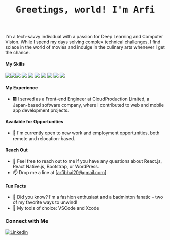 <h1 align="center"><pre>Greetings, world! I'm Arfi</pre></h1>
<br>

I'm a tech-savvy individual with a passion for Deep Learning and Computer Vision. While I spend my days solving complex technical challenges, I find solace in the world of movies and indulge in the culinary arts whenever I get the chance.

#### My Skills

<img src="https://img.shields.io/badge/JavaScript-F7DF1E?style=flat-square&logo=javascript&logoColor=black"/><img src="https://img.shields.io/badge/React.js-0081CB?style=flat-square&logo=react&logoColor=61DAFB"/><img src="https://img.shields.io/badge/ReactNative.js-017b9b?style=flat-square&logo=react&logoColor=61dbfb"/>
<img src="https://img.shields.io/badge/Wordpress-21759B?style=flat-square&logo=wordpress&logoColor=white"/>
<img src="https://img.shields.io/badge/Python-3776AB?style=flat-square&logo=python&logoColor=white"/>
<img src="https://img.shields.io/badge/Markdown-000000?style=flat-square&logo=markdown&logoColor=white"/>
<img src="https://img.shields.io/badge/HTML5-E34F26?style=flat-square&logo=html5&logoColor=white"/>
<img src="https://img.shields.io/badge/CSS3-1572B6?style=flat-square&logo=css3&logoColor=white"/>
<img src="https://img.shields.io/badge/Tailwind_CSS-38B2AC?style=flat-square&logo=tailwind-css&logoColor=white"/>
<img src="https://img.shields.io/badge/Bootstrap-563D7C?style=flat-square&logo=bootstrap&logoColor=white"/>

#### My Experience

- :fireworks: I served as a Front-end Engineer at CloudProduction Limited, a Japan-based software company, where I contributed to web and mobile app development projects.

#### Available for Opportunities

- 👯 I'm currently open to new work and employment opportunities, both remote and relocation-based.

#### Reach Out

- 💬 Feel free to reach out to me if you have any questions about React.js, React Native.js, Bootstrap, or WordPress.
- 📫 Drop me a line at [arfibhai20@gmail.com].

#### Fun Facts

- :partying_face: Did you know? I'm a fashion enthusiast and a badminton fanatic – two of my favorite ways to unwind!
- :wrench: My tools of choice: VSCode and Xcode

### Connect with Me

[![Linkedin](https://img.shields.io/badge/LinkedIn-0077B5?style=flat-square&logo=linkedin&logoColor=white)](https://www.linkedin.com/in/arfieee/) 
